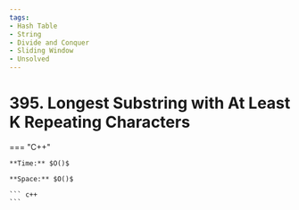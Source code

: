 ```yaml
---
tags:
- Hash Table
- String
- Divide and Conquer
- Sliding Window
- Unsolved
---
```



# 395. Longest Substring with At Least K Repeating Characters

=== "C++"

    **Time:** $O()$

    **Space:** $O()$

    ``` c++
    ```